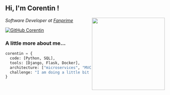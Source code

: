 <h2> Hi, I'm Corentin ! </h2>
<img align='right' src="https://media.giphy.com/media/LMt9638dO8dftAjtco/giphy.gif" width="230">
<p><em>Software Developer at <a href="http://www.fanprime.io">Fanprime</a>
</em></p>


[![GitHub Corentin](https://img.shields.io/github/followers/cocorico84?label=follow&style=social)](https://github.com/Cocorico84)


### A little more about me...  

```python
corentin = {
  code: [Python, SQL],
  tools: [Django, Flask, Docker],
  architecture: ["microservices", "MVC", "MVT"],
  challenge: "I am doing a little bit better every day !"
}
```

